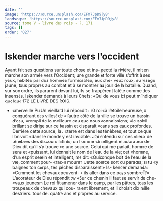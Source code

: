 ```yaml
---
date: ''
image: 'https://source.unsplash.com/EFm7JpD9jy8'
landscape: 'https://source.unsplash.com/EFm7JpD9jy8'
source: tome V - livre des rois - P. 171
tags: []
order: '027'
---
```


# Iskender marche vers l'occident

Ayant fait ses questions sur toute chose et ins- pecté la rivière, il mit en marche son armée vers l’Occident; une grande et forte ville s’offrit à ses
yeux, habitée par des hommes formidables, aux che- veux roux, au visage jaune, tous propres au combat et à se montrer au jour de la bataille. Quand, sur son ordre, ils parurent devant lui, ils se frappèrent latête comme des insensés. Iskender demanda à leurs Chefs: «Qui de vous ici peut m’indiquer quelque
172 LE LIVRE DES ROIS.

- «merveille Pu Un vieillard lui répondit : r0 roi
  «à l’étoile heureuse, ô conquérant des villes! de
  «l’autre côté de la ville se trouve un bassin d’eau,
  «rempli de la meilleure eau que nous connaissions; «le soleil brillant se dirige sur ce bassin et disparaît «dans ses eaux profondes. Derrière cette source, la
  . «terre est dans les ténèbres, et tout ce que l’on voit «dans le monde y est invisible. J’ai entendu sur ces «lieux de ténèbres des discours infinis; un homme «intelligent et adorateur de Dieu dit qu’il s’y trouve
  ce une source. Celui qui me parlait, homme de sens et «puissant, lui donnait le nom de l’eau de la vie; cet «homme, d’un esprit serein et intelligent, me dit: «Quiconque boit de l’eau de la vie, comment pour- «rait-il mourir? Cette source sort du paradis; si tu «y baignes ton corps, tes péchés disparaissent.» Is-
  kender demanda: «Comment les chevaux peuvent- « ils aller dans ce pays sombre Î?» L’adorateur de Dieu
  répondit :w «Sur ce chemin il faut se servir de che- «vaux jeunesm Le roi fit amener dans le camp, par les pâtres, tous les troupeaux de chevaux qui cou- raient librement, et il choisit dix mille destriers. tous de. quatre ans et propres au service.

